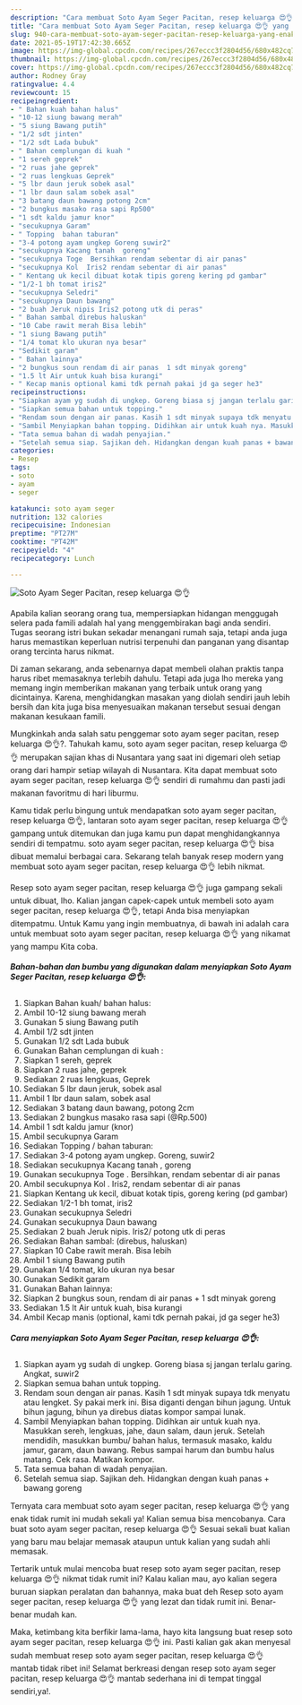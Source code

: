 ```yaml
---
description: "Cara membuat Soto Ayam Seger Pacitan, resep keluarga 😍👌 yang enak dan Mudah Dibuat"
title: "Cara membuat Soto Ayam Seger Pacitan, resep keluarga 😍👌 yang enak dan Mudah Dibuat"
slug: 940-cara-membuat-soto-ayam-seger-pacitan-resep-keluarga-yang-enak-dan-mudah-dibuat
date: 2021-05-19T17:42:30.665Z
image: https://img-global.cpcdn.com/recipes/267eccc3f2804d56/680x482cq70/soto-ayam-seger-pacitan-resep-keluarga-😍👌-foto-resep-utama.jpg
thumbnail: https://img-global.cpcdn.com/recipes/267eccc3f2804d56/680x482cq70/soto-ayam-seger-pacitan-resep-keluarga-😍👌-foto-resep-utama.jpg
cover: https://img-global.cpcdn.com/recipes/267eccc3f2804d56/680x482cq70/soto-ayam-seger-pacitan-resep-keluarga-😍👌-foto-resep-utama.jpg
author: Rodney Gray
ratingvalue: 4.4
reviewcount: 15
recipeingredient:
- " Bahan kuah bahan halus"
- "10-12 siung bawang merah"
- "5 siung Bawang putih"
- "1/2 sdt jinten"
- "1/2 sdt Lada bubuk"
- " Bahan cemplungan di kuah "
- "1 sereh geprek"
- "2 ruas jahe geprek"
- "2 ruas lengkuas Geprek"
- "5 lbr daun jeruk sobek asal"
- "1 lbr daun salam sobek asal"
- "3 batang daun bawang potong 2cm"
- "2 bungkus masako rasa sapi Rp500"
- "1 sdt kaldu jamur knor"
- "secukupnya Garam"
- " Topping  bahan taburan"
- "3-4 potong ayam ungkep Goreng suwir2"
- "secukupnya Kacang tanah  goreng"
- "secukupnya Toge  Bersihkan rendam sebentar di air panas"
- "secukupnya Kol  Iris2 rendam sebentar di air panas"
- " Kentang uk kecil dibuat kotak tipis goreng kering pd gambar"
- "1/2-1 bh tomat iris2"
- "secukupnya Seledri"
- "secukupnya Daun bawang"
- "2 buah Jeruk nipis Iris2 potong utk di peras"
- " Bahan sambal direbus haluskan"
- "10 Cabe rawit merah Bisa lebih"
- "1 siung Bawang putih"
- "1/4 tomat klo ukuran nya besar"
- "Sedikit garam"
- " Bahan lainnya"
- "2 bungkus soun rendam di air panas  1 sdt minyak goreng"
- "1.5 lt Air untuk kuah bisa kurangi"
- " Kecap manis optional kami tdk pernah pakai jd ga seger he3"
recipeinstructions:
- "Siapkan ayam yg sudah di ungkep. Goreng biasa sj jangan terlalu garing. Angkat, suwir2"
- "Siapkan semua bahan untuk topping."
- "Rendam soun dengan air panas. Kasih 1 sdt minyak supaya tdk menyatu atau lengket. Sy pakai merk ini. Bisa diganti dengan bihun jagung. Untuk bihun jagung, bihun ya direbus diatas kompor sampai lunak."
- "Sambil Menyiapkan bahan topping. Didihkan air untuk kuah nya. Masukkan sereh, lengkuas, jahe, daun salam, daun jeruk. Setelah mendidih, masukkan bumbu/ bahan halus, termasuk masako, kaldu jamur, garam, daun bawang. Rebus sampai harum dan bumbu halus matang. Cek rasa. Matikan kompor."
- "Tata semua bahan di wadah penyajian."
- "Setelah semua siap. Sajikan deh. Hidangkan dengan kuah panas + bawang goreng"
categories:
- Resep
tags:
- soto
- ayam
- seger

katakunci: soto ayam seger 
nutrition: 132 calories
recipecuisine: Indonesian
preptime: "PT27M"
cooktime: "PT42M"
recipeyield: "4"
recipecategory: Lunch

---
```



![Soto Ayam Seger Pacitan, resep keluarga 😍👌](https://img-global.cpcdn.com/recipes/267eccc3f2804d56/680x482cq70/soto-ayam-seger-pacitan-resep-keluarga-😍👌-foto-resep-utama.jpg)

Apabila kalian seorang orang tua, mempersiapkan hidangan menggugah selera pada famili adalah hal yang menggembirakan bagi anda sendiri. Tugas seorang istri bukan sekadar menangani rumah saja, tetapi anda juga harus memastikan keperluan nutrisi terpenuhi dan panganan yang disantap orang tercinta harus nikmat.

Di zaman  sekarang, anda sebenarnya dapat membeli olahan praktis tanpa harus ribet memasaknya terlebih dahulu. Tetapi ada juga lho mereka yang memang ingin memberikan makanan yang terbaik untuk orang yang dicintainya. Karena, menghidangkan masakan yang diolah sendiri jauh lebih bersih dan kita juga bisa menyesuaikan makanan tersebut sesuai dengan makanan kesukaan famili. 



Mungkinkah anda salah satu penggemar soto ayam seger pacitan, resep keluarga 😍👌?. Tahukah kamu, soto ayam seger pacitan, resep keluarga 😍👌 merupakan sajian khas di Nusantara yang saat ini digemari oleh setiap orang dari hampir setiap wilayah di Nusantara. Kita dapat membuat soto ayam seger pacitan, resep keluarga 😍👌 sendiri di rumahmu dan pasti jadi makanan favoritmu di hari liburmu.

Kamu tidak perlu bingung untuk mendapatkan soto ayam seger pacitan, resep keluarga 😍👌, lantaran soto ayam seger pacitan, resep keluarga 😍👌 gampang untuk ditemukan dan juga kamu pun dapat menghidangkannya sendiri di tempatmu. soto ayam seger pacitan, resep keluarga 😍👌 bisa dibuat memalui berbagai cara. Sekarang telah banyak resep modern yang membuat soto ayam seger pacitan, resep keluarga 😍👌 lebih nikmat.

Resep soto ayam seger pacitan, resep keluarga 😍👌 juga gampang sekali untuk dibuat, lho. Kalian jangan capek-capek untuk membeli soto ayam seger pacitan, resep keluarga 😍👌, tetapi Anda bisa menyiapkan ditempatmu. Untuk Kamu yang ingin membuatnya, di bawah ini adalah cara untuk membuat soto ayam seger pacitan, resep keluarga 😍👌 yang nikamat yang mampu Kita coba.

<!--inarticleads1-->

##### Bahan-bahan dan bumbu yang digunakan dalam menyiapkan Soto Ayam Seger Pacitan, resep keluarga 😍👌:

1. Siapkan  Bahan kuah/ bahan halus:
1. Ambil 10-12 siung bawang merah
1. Gunakan 5 siung Bawang putih
1. Ambil 1/2 sdt jinten
1. Gunakan 1/2 sdt Lada bubuk
1. Gunakan  Bahan cemplungan di kuah :
1. Siapkan 1 sereh, geprek
1. Siapkan 2 ruas jahe, geprek
1. Sediakan 2 ruas lengkuas, Geprek
1. Sediakan 5 lbr daun jeruk, sobek asal
1. Ambil 1 lbr daun salam, sobek asal
1. Sediakan 3 batang daun bawang, potong 2cm
1. Sediakan 2 bungkus masako rasa sapi (@Rp.500)
1. Ambil 1 sdt kaldu jamur (knor)
1. Ambil secukupnya Garam
1. Sediakan  Topping / bahan taburan:
1. Sediakan 3-4 potong ayam ungkep. Goreng, suwir2
1. Sediakan secukupnya Kacang tanah , goreng
1. Gunakan secukupnya Toge . Bersihkan, rendam sebentar di air panas
1. Ambil secukupnya Kol . Iris2, rendam sebentar di air panas
1. Siapkan  Kentang uk kecil, dibuat kotak tipis, goreng kering (pd gambar)
1. Sediakan 1/2-1 bh tomat, iris2
1. Gunakan secukupnya Seledri
1. Gunakan secukupnya Daun bawang
1. Sediakan 2 buah Jeruk nipis. Iris2/ potong utk di peras
1. Sediakan  Bahan sambal: (direbus, haluskan)
1. Siapkan 10 Cabe rawit merah. Bisa lebih
1. Ambil 1 siung Bawang putih
1. Gunakan 1/4 tomat, klo ukuran nya besar
1. Gunakan Sedikit garam
1. Gunakan  Bahan lainnya:
1. Siapkan 2 bungkus soun, rendam di air panas + 1 sdt minyak goreng
1. Sediakan 1.5 lt Air untuk kuah, bisa kurangi
1. Ambil  Kecap manis (optional, kami tdk pernah pakai, jd ga seger he3)




<!--inarticleads2-->

##### Cara menyiapkan Soto Ayam Seger Pacitan, resep keluarga 😍👌:

1. Siapkan ayam yg sudah di ungkep. Goreng biasa sj jangan terlalu garing. Angkat, suwir2
1. Siapkan semua bahan untuk topping.
1. Rendam soun dengan air panas. Kasih 1 sdt minyak supaya tdk menyatu atau lengket. Sy pakai merk ini. Bisa diganti dengan bihun jagung. Untuk bihun jagung, bihun ya direbus diatas kompor sampai lunak.
1. Sambil Menyiapkan bahan topping. Didihkan air untuk kuah nya. Masukkan sereh, lengkuas, jahe, daun salam, daun jeruk. Setelah mendidih, masukkan bumbu/ bahan halus, termasuk masako, kaldu jamur, garam, daun bawang. Rebus sampai harum dan bumbu halus matang. Cek rasa. Matikan kompor.
1. Tata semua bahan di wadah penyajian.
1. Setelah semua siap. Sajikan deh. Hidangkan dengan kuah panas + bawang goreng




Ternyata cara membuat soto ayam seger pacitan, resep keluarga 😍👌 yang enak tidak rumit ini mudah sekali ya! Kalian semua bisa mencobanya. Cara buat soto ayam seger pacitan, resep keluarga 😍👌 Sesuai sekali buat kalian yang baru mau belajar memasak ataupun untuk kalian yang sudah ahli memasak.

Tertarik untuk mulai mencoba buat resep soto ayam seger pacitan, resep keluarga 😍👌 nikmat tidak rumit ini? Kalau kalian mau, ayo kalian segera buruan siapkan peralatan dan bahannya, maka buat deh Resep soto ayam seger pacitan, resep keluarga 😍👌 yang lezat dan tidak rumit ini. Benar-benar mudah kan. 

Maka, ketimbang kita berfikir lama-lama, hayo kita langsung buat resep soto ayam seger pacitan, resep keluarga 😍👌 ini. Pasti kalian gak akan menyesal sudah membuat resep soto ayam seger pacitan, resep keluarga 😍👌 mantab tidak ribet ini! Selamat berkreasi dengan resep soto ayam seger pacitan, resep keluarga 😍👌 mantab sederhana ini di tempat tinggal sendiri,ya!.

